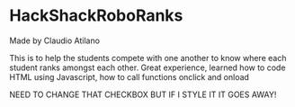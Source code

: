 # HackShackRoboRanks

Made by Claudio Atilano

This is to help the students compete with one another to know where each student ranks amongst each other.
Great experience, learned how to code HTML using Javascript,
how to call functions onclick and onload

NEED TO CHANGE THAT CHECKBOX BUT IF I STYLE IT IT GOES AWAY!